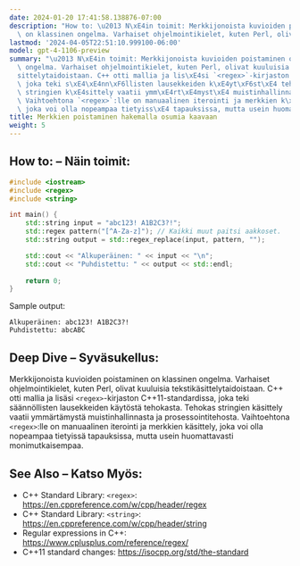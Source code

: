 ```yaml
---
date: 2024-01-20 17:41:58.138876-07:00
description: "How to: \u2013 N\xE4in toimit: Merkkijonoista kuvioiden poistaminen\
  \ on klassinen ongelma. Varhaiset ohjelmointikielet, kuten Perl, olivat kuuluisia\u2026"
lastmod: '2024-04-05T22:51:10.999100-06:00'
model: gpt-4-1106-preview
summary: "\u2013 N\xE4in toimit: Merkkijonoista kuvioiden poistaminen on klassinen\
  \ ongelma. Varhaiset ohjelmointikielet, kuten Perl, olivat kuuluisia tekstik\xE4\
  sittelytaidoistaan. C++ otti mallia ja lis\xE4si `<regex>`-kirjaston C++11-standardissa,\
  \ joka teki s\xE4\xE4nn\xF6llisten lausekkeiden k\xE4yt\xF6st\xE4 tehokasta. Tehokas\
  \ stringien k\xE4sittely vaatii ymm\xE4rt\xE4myst\xE4 muistinhallinnasta ja prosessointitehosta.\
  \ Vaihtoehtona `<regex>`:lle on manuaalinen iterointi ja merkkien k\xE4sittely,\
  \ joka voi olla nopeampaa tietyiss\xE4 tapauksissa, mutta usein huomattavasti monimutkaisempaa."
title: Merkkien poistaminen hakemalla osumia kaavaan
weight: 5
---
```


## How to: – Näin toimit:
```C++
#include <iostream>
#include <regex>
#include <string>

int main() {
    std::string input = "abc123! A1B2C3?!";
    std::regex pattern("[^A-Za-z]"); // Kaikki muut paitsi aakkoset.
    std::string output = std::regex_replace(input, pattern, "");

    std::cout << "Alkuperäinen: " << input << "\n";
    std::cout << "Puhdistettu: " << output << std::endl;
    
    return 0;
}
```
Sample output:
```
Alkuperäinen: abc123! A1B2C3?!
Puhdistettu: abcABC
```

## Deep Dive – Syväsukellus:
Merkkijonoista kuvioiden poistaminen on klassinen ongelma. Varhaiset ohjelmointikielet, kuten Perl, olivat kuuluisia tekstikäsittelytaidoistaan. C++ otti mallia ja lisäsi `<regex>`-kirjaston C++11-standardissa, joka teki säännöllisten lausekkeiden käytöstä tehokasta. Tehokas stringien käsittely vaatii ymmärtämystä muistinhallinnasta ja prosessointitehosta. Vaihtoehtona `<regex>`:lle on manuaalinen iterointi ja merkkien käsittely, joka voi olla nopeampaa tietyissä tapauksissa, mutta usein huomattavasti monimutkaisempaa.

## See Also – Katso Myös:
- C++ Standard Library: `<regex>`: https://en.cppreference.com/w/cpp/header/regex
- C++ Standard Library: `<string>`: https://en.cppreference.com/w/cpp/header/string
- Regular expressions in C++: https://www.cplusplus.com/reference/regex/
- C++11 standard changes: https://isocpp.org/std/the-standard
